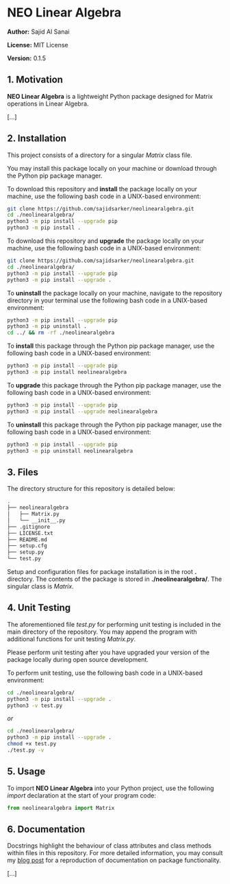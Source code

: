 # NEO Linear Algebra

**Author:** Sajid Al Sanai

**License:** MIT License

**Version:** 0.1.5

## 1. Motivation

**NEO Linear Algebra** is a lightweight Python package designed for Matrix operations in Linear Algebra.

[...]

## 2. Installation

This project consists of a directory for a singular *Matrix* class file.

You may install this package locally on your machine or download through the Python pip package manager.

To download this repository and **install** the package locally on your machine, use the following bash code in a UNIX-based environment:

```bash
git clone https://github.com/sajidsarker/neolinearalgebra.git
cd ./neolinearalgebra/
python3 -m pip install --upgrade pip
python3 -m pip install .
```

To download this repository and **upgrade** the package locally on your machine, use the following bash code in a UNIX-based environment:
```bash
git clone https://github.com/sajidsarker/neolinearalgebra.git
cd ./neolinearalgebra/
python3 -m pip install --upgrade pip
python3 -m pip install --upgrade .
```

To **uninstall** the package locally on your machine, navigate to the repository directory in your terminal use the following bash code in a UNIX-based environment:
```bash
python3 -m pip install --upgrade pip
python3 -m pip uninstall .
cd ../ && rm -rf ./neolinearalgebra
```

To **install** this package through the Python pip package manager, use the following bash code in a UNIX-based environment:

```bash
python3 -m pip install --upgrade pip
python3 -m pip install neolinearalgebra
```

To **upgrade** this package through the Python pip package manager, use the following bash code in a UNIX-based environment:

```bash
python3 -m pip install --upgrade pip
python3 -m pip install --upgrade neolinearalgebra
```

To **uninstall** this package through the Python pip package manager, use the following bash code in a UNIX-based environment:

```bash
python3 -m pip install --upgrade pip
python3 -m pip uninstall neolinearalgebra
```

## 3. Files

The directory structure for this repository is detailed below:

```bash
.
├── neolinearalgebra
│   ├── Matrix.py
│   └── __init__.py
├── .gitignore
├── LICENSE.txt
├── README.md
├── setup.cfg
├── setup.py
└── test.py
```

Setup and configuration files for package installation is in the root **.** directory. The contents of the package is stored in **./neolinearalgebra/**. The singular class is *Matrix*.

## 4. Unit Testing

The aforementioned file *test.py* for performing unit testing is included in the main directory of the repository. You may append the program with additional functions for unit testing *Matrix.py*.

Please perform unit testing after you have upgraded your version of the package locally during open source development.

To perform unit testing, use the following bash code in a UNIX-based environment:

```bash
cd ./neolinearalgebra/
python3 -m pip install --upgrade .
python3 -v test.py
```

*or*

```bash
cd ./neolinearalgebra/
python3 -m pip install --upgrade .
chmod +x test.py
./test.py -v
```

## 5. Usage

To import **NEO Linear Algebra** into your Python project, use the following *import* declaration at the start of your program code:

```python
from neolinearalgebra import Matrix
```

## 6. Documentation

Docstrings highlight the behaviour of class attributes and class methods within files in this repository. For more detailed information, you may consult my [blog post](https://sajidsarker.github.io/) for a reproduction of documentation on package functionality.

[...]
